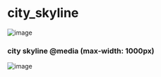 # city_skyline
![image](https://github.com/raghavkrishnet/city_skyline/assets/66867030/a609209e-07b5-4d71-b8c1-c76a9ee6f043)
### city skyline @media (max-width: 1000px)
![image](https://github.com/raghavkrishnet/city_skyline/assets/66867030/929daa54-66f8-4772-9da6-a44a1475c6d5)
